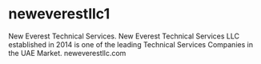 # neweverestllc1
New Everest Technical Services. New Everest Technical Services LLC established in 2014 is one of the leading Technical Services Companies in the UAE Market.
neweverestllc.com
